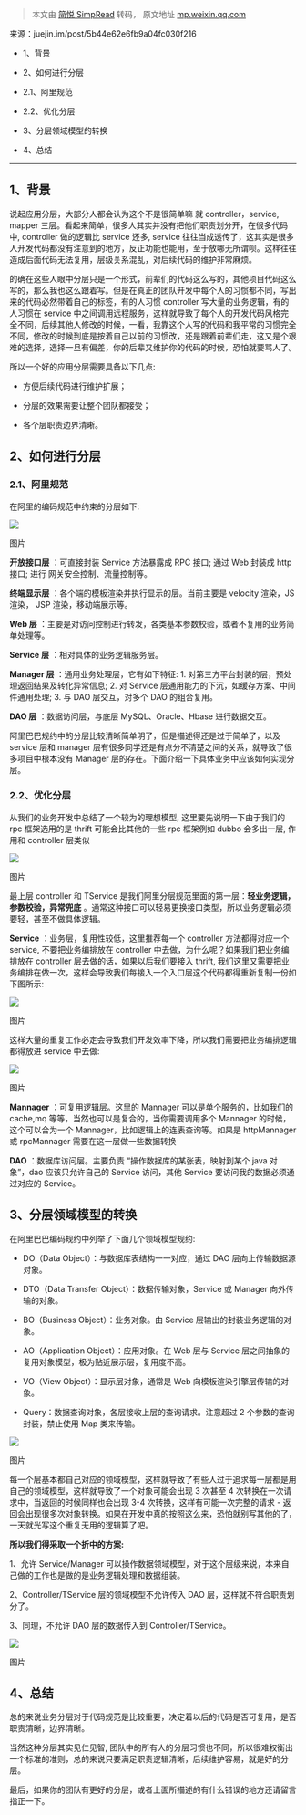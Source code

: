 > 本文由 [简悦 SimpRead](http://ksria.com/simpread/) 转码， 原文地址 [mp.weixin.qq.com](https://mp.weixin.qq.com/s/f7owUP0uGd_fkDo461Lxzw)

来源：juejin.im/post/5b44e62e6fb9a04fc030f216

*   1、背景
    
*   2、如何进行分层
    

*   2.1、阿里规范
    
*   2.2、优化分层
    

*   3、分层领域模型的转换
    
*   4、总结
    

* * *

**1、背景**
--------

说起应用分层，大部分人都会认为这个不是很简单嘛 就 controller，service, mapper 三层。看起来简单，很多人其实并没有把他们职责划分开，在很多代码中, controller 做的逻辑比 service 还多, service 往往当成透传了，这其实是很多人开发代码都没有注意到的地方，反正功能也能用，至于放哪无所谓呗。这样往往造成后面代码无法复用，层级关系混乱，对后续代码的维护非常麻烦。

的确在这些人眼中分层只是一个形式，前辈们的代码这么写的，其他项目代码这么写的，那么我也这么跟着写。但是在真正的团队开发中每个人的习惯都不同，写出来的代码必然带着自己的标签，有的人习惯 controller 写大量的业务逻辑，有的人习惯在 service 中之间调用远程服务，这样就导致了每个人的开发代码风格完全不同，后续其他人修改的时候，一看，我靠这个人写的代码和我平常的习惯完全不同，修改的时候到底是按着自己以前的习惯改，还是跟着前辈们走，这又是个艰难的选择，选择一旦有偏差，你的后辈又维护你的代码的时候，恐怕就要骂人了。

所以一个好的应用分层需要具备以下几点:

*   方便后续代码进行维护扩展；
    
*   分层的效果需要让整个团队都接受；
    
*   各个层职责边界清晰。
    

**2、如何进行分层**
------------

### 2.1、阿里规范

在阿里的编码规范中约束的分层如下:

![](https://mmbiz.qpic.cn/mmbiz_jpg/JdLkEI9sZffoUNtNjb0R15GPsvEAvlmF9jnnqUFHHOZxtz9MCUPdWN1BKL9uF3v9m3SRXnwBh3dubxtvJOkwSw/640?wx_fmt=jpeg)

图片

**开放接口层** ：可直接封装 Service 方法暴露成 RPC 接口; 通过 Web 封装成 http 接口; 进行 网关安全控制、流量控制等。

**终端显示层** ：各个端的模板渲染并执行显示的层。当前主要是 velocity 渲染，JS 渲染， JSP 渲染，移动端展示等。

**Web 层** ：主要是对访问控制进行转发，各类基本参数校验，或者不复用的业务简单处理等。

**Service 层** ：相对具体的业务逻辑服务层。

**Manager 层** ：通用业务处理层，它有如下特征: 1. 对第三方平台封装的层，预处理返回结果及转化异常信息; 2. 对 Service 层通用能力的下沉，如缓存方案、中间件通用处理; 3. 与 DAO 层交互，对多个 DAO 的组合复用。

**DAO 层** ：数据访问层，与底层 MySQL、Oracle、Hbase 进行数据交互。

阿里巴巴规约中的分层比较清晰简单明了，但是描述得还是过于简单了，以及 service 层和 manager 层有很多同学还是有点分不清楚之间的关系，就导致了很多项目中根本没有 Manager 层的存在。下面介绍一下具体业务中应该如何实现分层。

### 2.2、优化分层

从我们的业务开发中总结了一个较为的理想模型, 这里要先说明一下由于我们的 rpc 框架选用的是 thrift 可能会比其他的一些 rpc 框架例如 dubbo 会多出一层, 作用和 controller 层类似

![](https://mmbiz.qpic.cn/mmbiz_jpg/JdLkEI9sZffoUNtNjb0R15GPsvEAvlmFvlIicfWBp2G2vVsIibDfvaudCCicy3X6eqRpbiccEaDKwdpuXjkTh8TRIQ/640?wx_fmt=jpeg)

图片

最上层 controller 和 TService 是我们阿里分层规范里面的第一层：**轻业务逻辑，参数校验，异常兜底** 。通常这种接口可以轻易更换接口类型，所以业务逻辑必须要轻，甚至不做具体逻辑。

**Service** ：业务层，复用性较低，这里推荐每一个 controller 方法都得对应一个 service, 不要把业务编排放在 controller 中去做，为什么呢？如果我们把业务编排放在 controller 层去做的话，如果以后我们要接入 thrift, 我们这里又需要把业务编排在做一次，这样会导致我们每接入一个入口层这个代码都得重新复制一份如下图所示:

![](https://mmbiz.qpic.cn/mmbiz_jpg/JdLkEI9sZffoUNtNjb0R15GPsvEAvlmFkwZhEKjxgtNAaE7QaUpYnrTyiaDVDWIr5meY6d2jA4z7RJ6GpFibuUkQ/640?wx_fmt=jpeg)

图片

这样大量的重复工作必定会导致我们开发效率下降，所以我们需要把业务编排逻辑都得放进 service 中去做:

![](https://mmbiz.qpic.cn/mmbiz_jpg/JdLkEI9sZffoUNtNjb0R15GPsvEAvlmFegOBtR1lDKYxAUHEOdanJxYaXkVKtft2wBkCWV0Ao8cibVDAteKXUibg/640?wx_fmt=jpeg)

图片

**Mannager** ：可复用逻辑层。这里的 Mannager 可以是单个服务的，比如我们的 cache,mq 等等，当然也可以是复合的，当你需要调用多个 Mannager 的时候，这个可以合为一个 Mannager，比如逻辑上的连表查询等。如果是 httpMannager 或 rpcMannager 需要在这一层做一些数据转换

**DAO** ：数据库访问层。主要负责 “操作数据库的某张表，映射到某个 java 对象”，dao 应该只允许自己的 Service 访问，其他 Service 要访问我的数据必须通过对应的 Service。

**3、分层领域模型的转换**
---------------

在阿里巴巴编码规约中列举了下面几个领域模型规约:

*   DO（Data Object）：与数据库表结构一一对应，通过 DAO 层向上传输数据源对象。
    
*   DTO（Data Transfer Object）：数据传输对象，Service 或 Manager 向外传输的对象。
    
*   BO（Business Object）：业务对象。由 Service 层输出的封装业务逻辑的对象。
    
*   AO（Application Object）：应用对象。在 Web 层与 Service 层之间抽象的复用对象模型，极为贴近展示层，复用度不高。
    
*   VO（View Object）：显示层对象，通常是 Web 向模板渲染引擎层传输的对象。
    
*   Query：数据查询对象，各层接收上层的查询请求。注意超过 2 个参数的查询封装，禁止使用 Map 类来传输。
    

![](https://mmbiz.qpic.cn/mmbiz_png/JdLkEI9sZffoUNtNjb0R15GPsvEAvlmFEicic74j88Tyr7nkAsTZVvgNgyKc9BYR1zic7wVqpR6mKXicWwJcUa4MXw/640?wx_fmt=png)

图片

每一个层基本都自己对应的领域模型，这样就导致了有些人过于追求每一层都是用自己的领域模型，这样就导致了一个对象可能会出现 3 次甚至 4 次转换在一次请求中，当返回的时候同样也会出现 3-4 次转换，这样有可能一次完整的请求 - 返回会出现很多次对象转换。如果在开发中真的按照这么来，恐怕就别写其他的了，一天就光写这个重复无用的逻辑算了吧。

**所以我们得采取一个折中的方案:**

1、允许 Service/Manager 可以操作数据领域模型，对于这个层级来说，本来自己做的工作也是做的是业务逻辑处理和数据组装。

2、Controller/TService 层的领域模型不允许传入 DAO 层，这样就不符合职责划分了。

3、同理，不允许 DAO 层的数据传入到 Controller/TService。

![](https://mmbiz.qpic.cn/mmbiz_png/JdLkEI9sZffoUNtNjb0R15GPsvEAvlmF2l24qlmwumBjibU7wam5wsEvmchH7vu3ddkpxNOAuA5EAHsicl2u8AUw/640?wx_fmt=png)

图片

**4、总结**
--------

总的来说业务分层对于代码规范是比较重要，决定着以后的代码是否可复用，是否职责清晰，边界清晰。

当然这种分层其实见仁见智, 团队中的所有人的分层习惯也不同，所以很难权衡出一个标准的准则，总的来说只要满足职责逻辑清晰，后续维护容易，就是好的分层。

最后，如果你的团队有更好的分层，或者上面所描述的有什么错误的地方还请留言指正一下。
